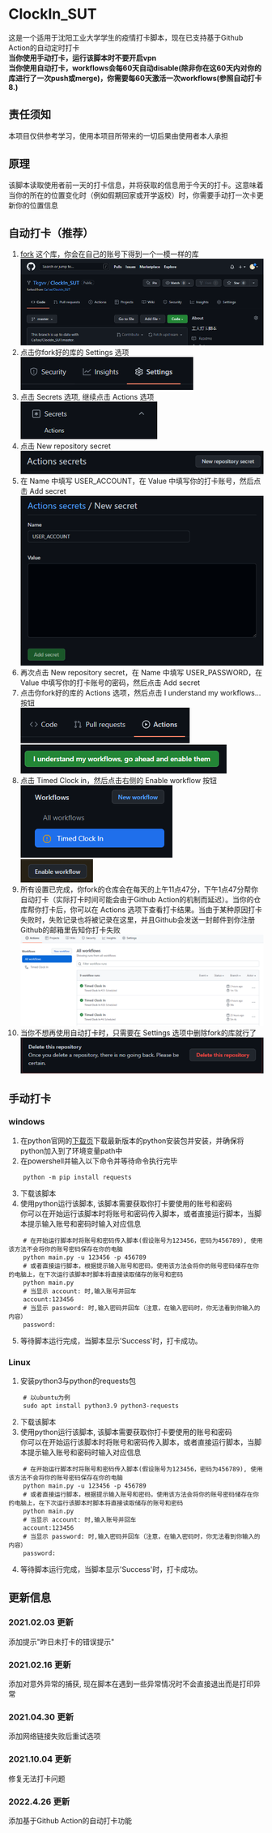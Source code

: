 # ClockIn_SUT
这是一个适用于沈阳工业大学学生的疫情打卡脚本，现在已支持基于Github Action的自动定时打卡   
**当你使用手动打卡，运行该脚本时不要开启vpn**  
**当你使用自动打卡，workflows会每60天自动disable(除非你在这60天内对你的库进行了一次push或merge)，你需要每60天激活一次workflows(参照自动打卡8.)**
## 责任须知
本项目仅供参考学习，使用本项目所带来的一切后果由使用者本人承担
## 原理
该脚本读取使用者前一天的打卡信息，并将获取的信息用于今天的打卡。这意味着当你的所在的位置变化时（例如假期回家或开学返校）时，你需要手动打一次卡更新你的位置信息

## 自动打卡（推荐）
1. [fork](https://github.com/Ca1se/ClockIn_SUT/fork) 这个库，你会在自己的账号下得到一个一模一样的库  
![forked repo](./picture/forked_repository.png)
2. 点击你fork好的库的 Settings 选项  
![click settings](./picture/click_settings.png)
3. 点击 Secrets 选项, 继续点击 Actions 选项  
![click secrets](./picture/click_secrets.png)
4. 点击 New repository secret  
![new secret](./picture/new_secret.png)
5. 在 Name 中填写 USER_ACCOUNT，在 Value 中填写你的打卡账号，然后点击 Add secret  
![save secret](./picture/save_secret.png)
6. 再次点击 New repository secret，在 Name 中填写 USER_PASSWORD，在 Value 中填写你的打卡账号的密码，然后点击 Add secret
7. 点击你fork好的库的 Actions 选项，然后点击 I understand my workflows... 按钮  
![click_actions](./picture/click_actions.png)  
![click_long_bar](./picture/click_long_bar.png)
8. 点击 Timed Clock in，然后点击右侧的 Enable workflow 按钮  
![click_timed](./picture/click_timed.png)  
![click_enable_workflow](./picture/click_enable_workflow.png)
9. 所有设置已完成，你fork的仓库会在每天的上午11点47分，下午1点47分帮你自动打卡（实际打卡时间可能会由于Github Action的机制而延迟）。当你的仓库帮你打卡后，你可以在 Actions 选项下查看打卡结果。当由于某种原因打卡失败时，失败记录也将被记录在这里，并且Github会发送一封邮件到你注册Github的邮箱里告知你打卡失败
![clock_in_result](./picture/clock_in_result.png)
10. 当你不想再使用自动打卡时，只需要在 Settings 选项中删除fork的库就行了  
![delete repo](./picture/delete_repo.png)

## 手动打卡
### windows
1. 在python官网的[下载页](https://www.python.org/downloads/)下载最新版本的python安装包并安装，并确保将python加入到了环境变量path中
2. 在powershell并输入以下命令并等待命令执行完毕
```
    python -m pip install requests
```
3. 下载该脚本
4. 使用python运行该脚本, 该脚本需要获取你打卡要使用的账号和密码  
你可以在开始运行该脚本时将账号和密码传入脚本，或者直接运行脚本，当脚本提示输入账号和密码时输入对应信息
```
    # 在开始运行脚本时将账号和密码传入脚本(假设账号为123456，密码为456789), 使用该方法不会将你的账号密码保存在你的电脑
    python main.py -u 123456 -p 456789
    # 或者直接运行脚本，根据提示输入账号和密码，使用该方法会将你的账号密码储存在你的电脑上，在下次运行该脚本时脚本将直接读取储存的账号和密码
    python main.py
    # 当显示 account: 时,输入账号并回车
    account:123456
    # 当显示 password: 时,输入密码并回车（注意，在输入密码时，你无法看到你输入的内容）
    password:
``` 
5. 等待脚本运行完成，当脚本显示'Success'时，打卡成功。

### Linux
1. 安装python3与python的requests包
```
    # 以ubuntu为例
    sudo apt install python3.9 python3-requests
```
2. 下载该脚本
3. 使用python运行该脚本, 该脚本需要获取你打卡要使用的账号和密码  
你可以在开始运行该脚本时将账号和密码传入脚本，或者直接运行脚本，当脚本提示输入账号和密码时输入对应信息
```
    # 在开始运行脚本时将账号和密码传入脚本(假设账号为123456，密码为456789), 使用该方法不会将你的账号密码保存在你的电脑
    python main.py -u 123456 -p 456789
    # 或者直接运行脚本，根据提示输入账号和密码，使用该方法会将你的账号密码储存在你的电脑上，在下次运行该脚本时脚本将直接读取储存的账号和密码
    python main.py
    # 当显示 account: 时,输入账号并回车
    account:123456
    # 当显示 password: 时,输入密码并回车（注意，在输入密码时，你无法看到你输入的内容）
    password:
``` 
4. 等待脚本运行完成，当脚本显示'Success'时，打卡成功。

## 更新信息
### 2021.02.03 更新
添加提示"昨日未打卡的错误提示"

### 2021.02.16 更新
添加对意外异常的捕获, 现在脚本在遇到一些异常情况时不会直接退出而是打印异常

### 2021.04.30 更新
添加网络链接失败后重试选项

### 2021.10.04 更新
修复无法打卡问题

### 2022.4.26 更新
添加基于Github Action的自动打卡功能
